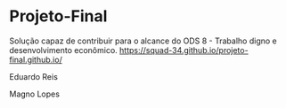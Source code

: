 # Projeto-Final
Solução capaz de contribuir para o alcance do ODS 8 - Trabalho digno e desenvolvimento econômico. 
https://squad-34.github.io/projeto-final.github.io/

Eduardo Reis

Magno Lopes
